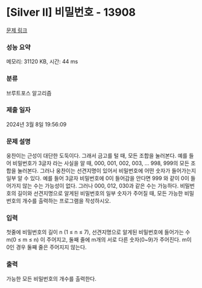 # [Silver II] 비밀번호 - 13908 

[문제 링크](https://www.acmicpc.net/problem/13908) 

### 성능 요약

메모리: 31120 KB, 시간: 44 ms

### 분류

브루트포스 알고리즘

### 제출 일자

2024년 3월 8일 19:56:09

### 문제 설명

<p>웅찬이는 근성이 대단한 도둑이다. 그래서 금고를 털 때, 모든 조합을 눌러본다. 예를 들어 비밀번호가 3글자 라는 사실을 알 때, 000, 001, 002, 003, … 998, 999의 모든 조합을 눌러본다. 그러나 웅찬이는 선견지명이 있어서 비밀번호에 어떤 숫자가 들어가는지 일부 알 수 있다. 예를 들어 3글자 비밀번호에 0이 들어감을 안다면 999 와 같이 0이 들어가지 않는 수는 가능성이 없다. 그러나 000, 012, 030과 같은 수는 가능하다. 비밀번호의 길이와 선견지명으로 알게된 비밀번호의 일부 숫자가 주어질 때, 모든 가능한 비밀번호의 개수를 출력하는 프로그램을 작성하시오.</p>

### 입력 

 <p>첫줄에 비밀번호의 길이 n (1 ≤ n ≤ 7), 선견지명으로 알게된 비밀번호에 들어가는 수 m(0 ≤ m ≤ n) 이 주어지고, 둘째 줄에 m개의 서로 다른 숫자(0~9)가 주어진다. m이 0인 경우 둘째 줄은 주어지지 않는다.</p>

### 출력 

 <p>가능한 모든 비밀번호의 개수를 출력한다.</p>

